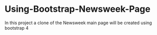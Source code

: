 # Using-Bootstrap-Newsweek-Page
In this project a clone of the Newsweek main page will be created using bootstrap 4

